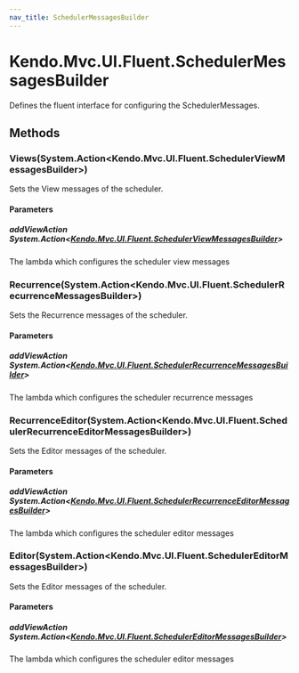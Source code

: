 ```yaml
---
nav_title: SchedulerMessagesBuilder
---
```


# Kendo.Mvc.UI.Fluent.SchedulerMessagesBuilder
Defines the fluent interface for configuring the SchedulerMessages.




## Methods


### Views(System.Action\<Kendo.Mvc.UI.Fluent.SchedulerViewMessagesBuilder\>)
Sets the View messages of the scheduler.


#### Parameters

##### addViewAction System.Action<[Kendo.Mvc.UI.Fluent.SchedulerViewMessagesBuilder](/api/wrappers/aspnet-mvc/Kendo.Mvc.UI.Fluent/SchedulerViewMessagesBuilder)>
The lambda which configures the scheduler view messages





### Recurrence(System.Action\<Kendo.Mvc.UI.Fluent.SchedulerRecurrenceMessagesBuilder\>)
Sets the Recurrence messages of the scheduler.


#### Parameters

##### addViewAction System.Action<[Kendo.Mvc.UI.Fluent.SchedulerRecurrenceMessagesBuilder](/api/wrappers/aspnet-mvc/Kendo.Mvc.UI.Fluent/SchedulerRecurrenceMessagesBuilder)>
The lambda which configures the scheduler recurrence messages





### RecurrenceEditor(System.Action\<Kendo.Mvc.UI.Fluent.SchedulerRecurrenceEditorMessagesBuilder\>)
Sets the Editor messages of the scheduler.


#### Parameters

##### addViewAction System.Action<[Kendo.Mvc.UI.Fluent.SchedulerRecurrenceEditorMessagesBuilder](/api/wrappers/aspnet-mvc/Kendo.Mvc.UI.Fluent/SchedulerRecurrenceEditorMessagesBuilder)>
The lambda which configures the scheduler editor messages





### Editor(System.Action\<Kendo.Mvc.UI.Fluent.SchedulerEditorMessagesBuilder\>)
Sets the Editor messages of the scheduler.


#### Parameters

##### addViewAction System.Action<[Kendo.Mvc.UI.Fluent.SchedulerEditorMessagesBuilder](/api/wrappers/aspnet-mvc/Kendo.Mvc.UI.Fluent/SchedulerEditorMessagesBuilder)>
The lambda which configures the scheduler editor messages






